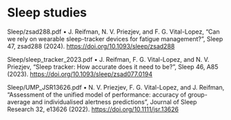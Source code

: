 # Sleep studies

Sleep/zsad288.pdf
•	J. Reifman, N. V. Priezjev, and F. G. Vital-Lopez, “Can we rely on wearable sleep-tracker devices for fatigue management?”, Sleep 47, zsad288 (2024). 
https://doi.org/10.1093/sleep/zsad288

Sleep/sleep_tracker_2023.pdf
•	J. Reifman, F. G. Vital-Lopez, and N. V. Priezjev, “Sleep tracker: How accurate does it need to be?”, Sleep 46, A85 (2023). https://doi.org/10.1093/sleep/zsad077.0194

Sleep/UMP_JSR13626.pdf
•	N. V. Priezjev, F. G. Vital-Lopez, and J. Reifman, “Assessment of the unified model of performance: accuracy of group-average and individualised alertness predictions”, 
Journal of Sleep Research 32, e13626 (2022). https://doi.org/10.1111/jsr.13626

 

